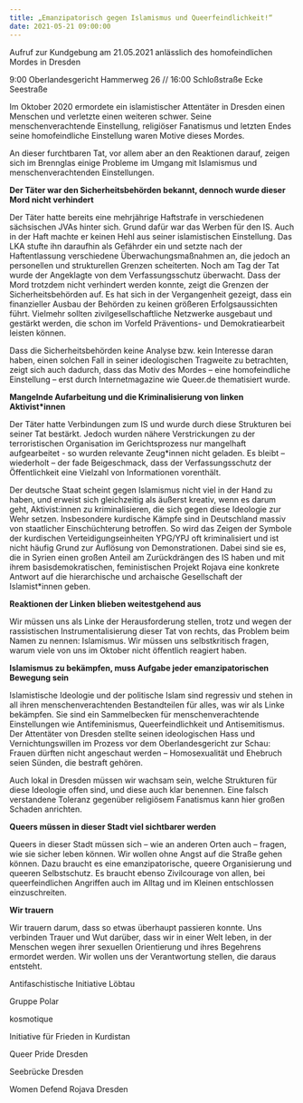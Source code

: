 ```yaml
---
title: „Emanzipatorisch gegen Islamismus und Queerfeindlichkeit!“
date: 2021-05-21 09:00:00
---
```


Aufruf zur Kundgebung am 21.05.2021 anlässlich des homofeindlichen Mordes in Dresden

9:00 Oberlandesgericht Hammerweg 26 // 16:00 Schloßstraße Ecke Seestraße

Im Oktober 2020 ermordete ein islamistischer Attentäter in Dresden einen Menschen und verletzte einen weiteren schwer. Seine menschenverachtende Einstellung, religiöser Fanatismus und letzten Endes seine homofeindliche Einstellung waren Motive dieses Mordes.

An dieser furchtbaren Tat, vor allem aber an den Reaktionen darauf, zeigen sich im Brennglas einige Probleme im Umgang mit Islamismus und menschenverachtenden Einstellungen.


**Der Täter war den Sicherheitsbehörden bekannt, dennoch wurde dieser Mord nicht verhindert**


Der Täter hatte bereits eine mehrjährige Haftstrafe in verschiedenen sächsischen JVAs hinter sich. Grund dafür war das Werben für den IS. Auch in der Haft machte er keinen Hehl aus seiner islamistischen Einstellung. Das LKA stufte ihn daraufhin als Gefährder ein und setzte nach der Haftentlassung verschiedene Überwachungsmaßnahmen an, die jedoch an personellen und strukturellen Grenzen scheiterten. Noch am Tag der Tat wurde der Angeklagte von dem Verfassungsschutz überwacht. Dass der Mord trotzdem nicht verhindert werden konnte, zeigt die Grenzen der Sicherheitsbehörden auf. Es hat sich in der Vergangenheit gezeigt, dass ein finanzieller Ausbau der Behörden zu keinen größeren Erfolgsaussichten führt. Vielmehr sollten zivilgesellschaftliche Netzwerke ausgebaut und gestärkt werden, die schon im Vorfeld Präventions- und Demokratiearbeit leisten können.

Dass die Sicherheitsbehörden keine Analyse bzw. kein Interesse daran haben, einen solchen Fall in seiner ideologischen Tragweite zu betrachten, zeigt sich auch dadurch, dass das Motiv des Mordes – eine homofeindliche Einstellung – erst durch Internetmagazine wie Queer.de thematisiert wurde.


**Mangelnde Aufarbeitung und die Kriminalisierung von linken Aktivist*innen**

Der Täter hatte Verbindungen zum IS und wurde durch diese Strukturen bei seiner Tat bestärkt. Jedoch wurden nähere Verstrickungen zu der terroristischen Organisation im Gerichtsprozess nur mangelhaft aufgearbeitet - so wurden relevante Zeug*innen nicht geladen. Es bleibt – wiederholt – der fade Beigeschmack, dass der Verfassungsschutz der Öffentlichkeit eine Vielzahl von Informationen vorenthält.


Der deutsche Staat scheint gegen Islamismus nicht viel in der Hand zu haben, und erweist sich gleichzeitig als äußerst kreativ, wenn es darum geht, Aktivist:innen zu kriminalisieren, die sich gegen diese Ideologie zur Wehr setzen. Insbesondere kurdische Kämpfe sind in Deutschland massiv von staatlicher Einschüchterung betroffen. So wird das Zeigen der Symbole der kurdischen Verteidigungseinheiten YPG/YPJ oft kriminalisiert und ist nicht häufig Grund zur Auflösung von Demonstrationen. Dabei sind sie es, die in Syrien einen großen Anteil am Zurückdrängen des IS haben und mit ihrem basisdemokratischen, feministischen Projekt Rojava eine konkrete Antwort auf die hierarchische und archaische Gesellschaft der Islamist*innen geben.


**Reaktionen der Linken blieben weitestgehend aus**


Wir müssen uns als Linke der Herausforderung stellen, trotz und wegen der rassistischen Instrumentalisierung dieser Tat von rechts, das Problem beim Namen zu nennen: Islamismus. Wir müssen uns selbstkritisch fragen, warum viele von uns im Oktober nicht öffentlich reagiert haben.


**Islamismus zu bekämpfen, muss Aufgabe jeder emanzipatorischen Bewegung sein**


Islamistische Ideologie und der politische Islam sind regressiv und stehen in all ihren menschenverachtenden Bestandteilen für alles, was wir als Linke bekämpfen. Sie sind ein Sammelbecken für menschenverachtende Einstellungen wie Antifeminismus, Queerfeindlichkeit und Antisemitismus. Der Attentäter von Dresden stellte seinen ideologischen Hass und Vernichtungswillen im Prozess vor dem Oberlandesgericht zur Schau: Frauen dürften nicht angeschaut werden – Homosexualität und Ehebruch seien Sünden, die bestraft gehören.

Auch lokal in Dresden müssen wir wachsam sein, welche Strukturen für diese Ideologie offen sind, und diese auch klar benennen. Eine falsch verstandene Toleranz gegenüber religiösem Fanatismus kann hier großen Schaden anrichten.


**Queers müssen in dieser Stadt viel sichtbarer werden**


Queers in dieser Stadt müssen sich – wie an anderen Orten auch – fragen, wie sie sicher leben können. Wir wollen ohne Angst auf die Straße gehen können. Dazu braucht es eine emanzipatorische, queere Organisierung und queeren Selbstschutz. Es braucht ebenso Zivilcourage von allen, bei queerfeindlichen Angriffen auch im Alltag und im Kleinen entschlossen einzuschreiten.


**Wir trauern**


Wir trauern darum, dass so etwas überhaupt passieren konnte. Uns verbinden Trauer und Wut darüber, dass wir in einer Welt leben, in der Menschen wegen ihrer sexuellen Orientierung und ihres Begehrens ermordet werden. Wir wollen uns der Verantwortung stellen, die daraus entsteht.

Antifaschistische Initiative Löbtau

Gruppe Polar

kosmotique

Initiative für Frieden in Kurdistan

Queer Pride Dresden

Seebrücke Dresden

Women Defend Rojava Dresden
